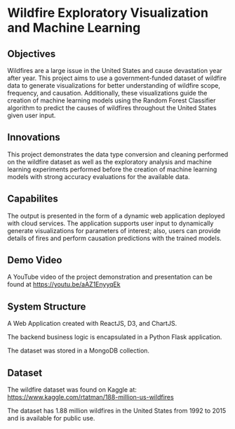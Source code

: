 # Wildfire Exploratory Visualization and Machine Learning


## Objectives

Wildfires are a large issue in the United States and cause devastation year after year. This project aims to use a government-funded dataset of wildfire data to generate visualizations for better understanding of wildfire scope, frequency, and causation. Additionally, these visualizations guide the creation of machine learning models using the Random Forest Classifier algorithm to predict the causes of wildfires throughout the United States given user input.

## Innovations

This project demonstrates the data type conversion and cleaning performed on the wildfire dataset as well as the exploratory analysis and machine learning experiments performed before the creation of machine learning models with strong accuracy evaluations for the available data.

## Capabilites

The output is presented in the form of a dynamic web application deployed with cloud services. The application supports user input to dynamically generate visualizations for parameters of interest; also, users can provide details of fires and perform causation predictions with the trained models.

## Demo Video

A YouTube video of the project demonstration and presentation can be found at https://youtu.be/aAZ1EnyyqEk

## System Structure

A Web Application created with ReactJS, D3, and ChartJS.

The backend business logic is encapsulated in a Python Flask application.

The dataset was stored in a MongoDB collection.

## Dataset

The wildfire dataset was found on Kaggle at: https://www.kaggle.com/rtatman/188-million-us-wildfires

The dataset has 1.88 million wildfires in the United States from 1992 to 2015 and is available for public use.